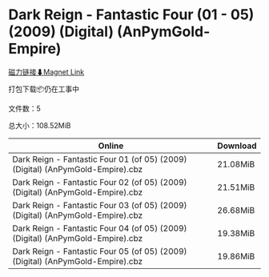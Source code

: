 # Dark Reign - Fantastic Four (01 - 05) (2009) (Digital) (AnPymGold-Empire)

[磁力链接⬇Magnet Link](magnet:?xt=urn:btih:38e292187eb06a761940e4baedde733c13c0ef4e&dn=Dark%20Reign%20-%20Fantastic%20Four%20%2801%20-%2005%29%20%282009%29%20%28Digital%29%20%28AnPymGold-Empire%29)

打包下载📦仍在工事中

文件数：5

总大小：108.52MiB

Online | Download
--- | ---
Dark Reign - Fantastic Four 01 (of 05) (2009) (Digital) (AnPymGold-Empire).cbz | 21.08MiB
Dark Reign - Fantastic Four 02 (of 05) (2009) (Digital) (AnPymGold-Empire).cbz | 21.51MiB
Dark Reign - Fantastic Four 03 (of 05) (2009) (Digital) (AnPymGold-Empire).cbz | 26.68MiB
Dark Reign - Fantastic Four 04 (of 05) (2009) (Digital) (AnPymGold-Empire).cbz | 19.38MiB
Dark Reign - Fantastic Four 05 (of 05) (2009) (Digital) (AnPymGold-Empire).cbz | 19.86MiB